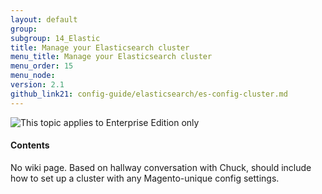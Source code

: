 ```yaml
---
layout: default
group: 
subgroup: 14_Elastic
title: Manage your Elasticsearch cluster
menu_title: Manage your Elasticsearch cluster
menu_order: 15
menu_node: 
version: 2.1
github_link21: config-guide/elasticsearch/es-config-cluster.md
---
```


<img src="{{ site.baseurl }}common/images/ee-only_large.png" alt="This topic applies to Enterprise Edition only">


#### Contents

No wiki page. Based on hallway conversation with Chuck, should include how to set up a cluster with any Magento-unique config settings.
